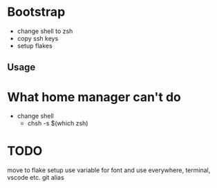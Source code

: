# Bootstrap

* change shell to zsh
* copy ssh keys
* setup flakes

## Usage



# What home manager can't do

* change shell
  * chsh -s $(which zsh)


# TODO

move to flake setup
use variable for font and use everywhere, terminal, vscode etc.
git alias